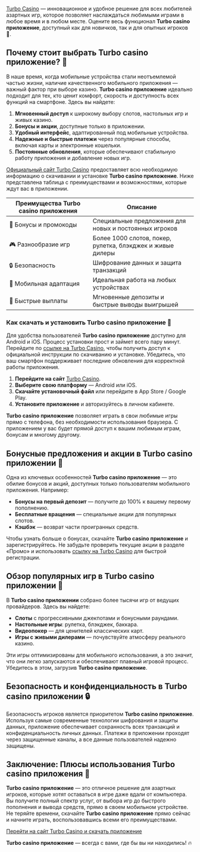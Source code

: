 [Turbo Casino](https://turbo-casino.ch/TURVK) — инновационное и удобное решение для всех любителей азартных игр, которое позволяет наслаждаться любимыми играми в любое время и в любом месте. Оцените весь функционал **Turbo casino приложение**, доступный как для новичков, так и для опытных игроков 🎰.

## Почему стоит выбрать Turbo casino приложение? 🎲

В наше время, когда мобильные устройства стали неотъемлемой частью жизни, наличие качественного мобильного приложения — важный фактор при выборе казино. **Turbo casino приложение** идеально подходит для тех, кто ценит комфорт, скорость и доступность всех функций на смартфоне. Здесь вы найдете:
1. **Мгновенный доступ** к широкому выбору слотов, настольных игр и живых казино.
2. **Бонусы и акции**, доступные только в приложении.
3. **Удобный интерфейс**, адаптированный под мобильные устройства.
4. **Надежные и быстрые платежи** через популярные способы, включая карты и электронные кошельки.
5. **Постоянные обновления**, которые обеспечивают стабильную работу приложения и добавление новых игр.

[Официальный сайт Turbo Casino](https://turbo-casino.ch/TURVK) предоставляет всю необходимую информацию о скачивании и установке **Turbo casino приложение**. Ниже представлена таблица с преимуществами и возможностями, которые ждут вас в приложении.

| Преимущества Turbo casino приложения | Описание |
|-------------------------------------|--------------------------------------------------------------------|
| 🎁 Бонусы и промокоды                | Специальные предложения для новых и постоянных игроков             |
| 🎮 Разнообразие игр                  | Более 1000 слотов, покер, рулетка, блэкджек и живые дилеры         |
| 🔒 Безопасность                      | Шифрование данных и защита транзакций                              |
| 📱 Мобильная адаптация               | Идеальная работа на любых устройствах                              |
| 💸 Быстрые выплаты                   | Мгновенные депозиты и быстрые выводы выигрышей                     |

### Как скачать и установить Turbo casino приложение 📲

Для удобства пользователей **Turbo casino приложение** доступно для Android и iOS. Процесс установки прост и займет всего пару минут. Перейдите по [ссылке на Turbo Casino](https://turbo-casino.ch/TURVK), чтобы получить доступ к официальной инструкции по скачиванию и установке. Убедитесь, что ваш смартфон поддерживает последние обновления для корректной работы приложения.

1. **Перейдите на сайт** [Turbo Casino](https://turbo-casino.ch/TURVK).
2. **Выберите свою платформу** — Android или iOS.
3. **Скачайте установочный файл** или перейдите в App Store / Google Play.
4. **Установите приложение** и авторизуйтесь в личном кабинете.

**Turbo casino приложение** позволяет играть в свои любимые игры прямо с телефона, без необходимости использования браузера. С приложением у вас будет прямой доступ к вашим любимым играм, бонусам и многому другому.

## Бонусные предложения и акции в Turbo casino приложении 🎁

Одна из ключевых особенностей **Turbo casino приложение** — это обилие бонусов и акций, доступных только пользователям мобильного приложения. Например:
- **Бонусы на первый депозит** — получите до 100% к вашему первому пополнению.
- **Бесплатные вращения** — специальные акции для популярных слотов.
- **Кэшбэк** — возврат части проигранных средств.
  
Чтобы узнать больше о бонусах, скачайте **Turbo casino приложение** и зарегистрируйтесь. Не забудьте проверить текущие акции в разделе «Промо» и использовать [ссылку на Turbo Casino](https://turbo-casino.ch/TURVK) для быстрой регистрации.

## Обзор популярных игр в Turbo casino приложении 🎰

В **Turbo casino приложении** собрано более тысячи игр от ведущих провайдеров. Здесь вы найдете:
- **Слоты** с прогрессивными джекпотами и бонусными раундами.
- **Настольные игры**: рулетка, блэкджек, баккара.
- **Видеопокер** — для ценителей классических карт.
- **Игры с живыми дилерами** — почувствуйте атмосферу реального казино.

Эти игры оптимизированы для мобильного использования, а это значит, что они легко запускаются и обеспечивают плавный игровой процесс. Убедитесь в этом, загрузив **Turbo casino приложение**.

## Безопасность и конфиденциальность в Turbo casino приложении 🔒

Безопасность игроков является приоритетом **Turbo casino приложение**. Используя самые современные технологии шифрования и защиты данных, приложение обеспечивает сохранность всех транзакций и конфиденциальность личных данных. Платежи в приложении проходят через защищенные каналы, а все данные пользователей надежно защищены.

## Заключение: Плюсы использования Turbo casino приложения 🚀

**Turbo casino приложение** — это отличное решение для азартных игроков, которые хотят оставаться в игре даже вдали от компьютера. Вы получите полный спектр услуг, от выбора игр до быстрого пополнения и вывода средств, прямо в своем мобильном устройстве. Не теряйте времени, скачайте **Turbo casino приложение** прямо сейчас и начните играть, воспользовавшись всеми его преимуществами.

[Перейти на сайт Turbo Casino и скачать приложение](https://turbo-casino.ch/TURVK)

**Turbo casino приложение** — всегда с вами, где бы вы ни находились! 🔥
